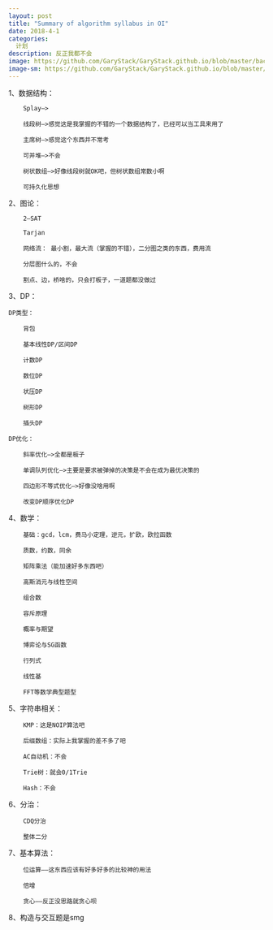 ```yaml
---
layout: post
title: "Summary of algorithm syllabus in OI"
date: 2018-4-1
categories:
  计划
description: 反正我都不会
image: https://github.com/GaryStack/GaryStack.github.io/blob/master/background/Other/%E9%9D%9E%E5%8A%A8%E6%BC%AB/12276358_1341816675947.jpg?raw=true
image-sm: https://github.com/GaryStack/GaryStack.github.io/blob/master/background/Other/%E9%9D%9E%E5%8A%A8%E6%BC%AB/12276358_1341816675947.jpg?raw=true
---
```


1、数据结构：
		
		Splay—>

		线段树—>感觉这是我掌握的不错的一个数据结构了，已经可以当工具来用了
   		
		主席树—>感觉这个东西并不常考
   		
		可并堆—>不会
   		
		树状数组—>好像线段树就OK吧，但树状数组常数小啊
		
		可持久化思想

2、图论：
		
		2—SAT
		
		Tarjan
		
		网络流： 最小割，最大流（掌握的不错），二分图之类的东西，费用流
		
		分层图什么的，不会
		
		割点、边，桥啥的，只会打板子，一道题都没做过
	
3、DP：
	
	DP类型：
		
		背包
		
		基本线性DP/区间DP
	
		计数DP
	
		数位DP
		
		状压DP
		
		树形DP
	
		插头DP
		
	DP优化：
		
		斜率优化—>全都是板子
	
		单调队列优化—>主要是要求被弹掉的决策是不会在成为最优决策的
	
		四边形不等式优化—>好像没啥用啊
	
		改变DP顺序优化DP
4、数学：
	
		基础：gcd，lcm，费马小定理，逆元，扩欧，欧拉函数
	
		质数，约数，同余
		
		矩阵乘法（能加速好多东西吧）
	
		高斯消元与线性空间
		
		组合数
		
		容斥原理
	
		概率与期望
	
		博弈论与SG函数
		
		行列式
		
		线性基
		
		FFT等数学典型题型
		
5、字符串相关：
		
		KMP：这是NOIP算法吧
		
		后缀数组：实际上我掌握的差不多了吧
		
		AC自动机：不会
		
		Trie树：就会0/1Trie
		
		Hash：不会

6、分治：
	
		CDQ分治
	
		整体二分
		
7、基本算法：
		
		位运算——这东西应该有好多好多的比较神的用法
		
		倍增
		
		贪心——反正没思路就贪心呗

8、构造与交互题是smg
